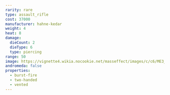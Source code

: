 ```yaml
---
rarity: rare
type: assault_rifle
cost: 37000
manufacturer: hahne-kedar
weight: 4
heat: 8
damage:
  dieCount: 2
  dieType: 6
  type: piercing
range: 50
image: https://vignette4.wikia.nocookie.net/masseffect/images/c/c6/ME3_Lancer_AS.png/revision/latest?cb=20130227094559
andromeda: false
properties:
  - burst-fire
  - two-handed
  - vented
---
```

